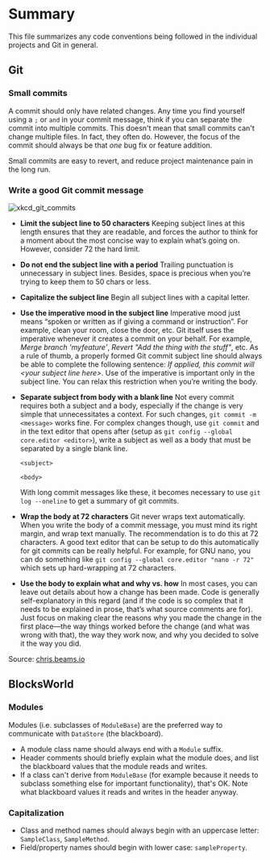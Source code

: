 # Summary
This file summarizes any code conventions being followed in the individual projects and Git in general.

## Git

### Small commits
A commit should only have related changes. Any time you find yourself using a `;` or `and` in your commit message, think if you can separate the commit into multiple commits. This doesn't mean that small commits can't change multiple files. In fact, they often do. However, the focus of the commit should always be that _one_ bug fix or feature addition.

Small commits are easy to revert, and reduce project maintenance pain in the long run.

### Write a good Git commit message

![xkcd_git_commits](https://imgs.xkcd.com/comics/git_commit.png)

- **Limit the subject line to 50 characters** Keeping subject lines at this length ensures that they are readable, and forces the author to think for a moment about the most concise way to explain what’s going on. However, consider 72 the hard limit.

- **Do not end the subject line with a period** Trailing punctuation is unnecessary in subject lines. Besides, space is precious when you’re trying to keep them to 50 chars or less.

- **Capitalize the subject line** Begin all subject lines with a capital letter.

- **Use the imperative mood in the subject line** Imperative mood just means “spoken or written as if giving a command or instruction”. For example, clean your room, close the door, etc. Git itself uses the imperative whenever it creates a commit on your behalf. For example, _Merge branch 'myfeature'_, _Revert "Add the thing with the stuff"_, etc. As a rule of thumb, a properly formed Git commit subject line should always be able to complete the following sentence: _If applied, this commit will &lt;your subject line here&gt;_. Use of the imperative is important only in the subject line. You can relax this restriction when you’re writing the body.

- **Separate subject from body with a blank line** Not every commit requires both a subject and a body, especially if the change is very simple that unnecessitates a context. For such changes, `git commit -m <message>` works fine. For complex changes though, use `git commit` and in the text editor that opens after (setup as `git config --global core.editor <editor>`), write a subject as well as a body that must be separated by a single blank line.
  ```
  <subject>

  <body>
  ```
  With long commit messages like these, it becomes necessary to use `git log --oneline` to get a summary of git commits.


- **Wrap the body at 72 characters** Git never wraps text automatically. When you write the body of a commit message, you must mind its right margin, and wrap text manually. The recommendation is to do this at 72 characters. A good text editor that can be setup to do this automatically for git commits can be really helpful. For example, for GNU nano, you can do something like `git config --global core.editor "nano -r 72"` which sets up hard-wrapping at 72 characters.

- **Use the body to explain what and why vs. how** In most cases, you can leave out details about how a change has been made. Code is generally self-explanatory in this regard (and if the code is so complex that it needs to be explained in prose, that’s what source comments are for). Just focus on making clear the reasons why you made the change in the first place—the way things worked before the change (and what was wrong with that), the way they work now, and why you decided to solve it the way you did.

Source: [chris.beams.io](https://chris.beams.io/posts/git-commit/)

## BlocksWorld

### Modules
Modules (i.e. subclasses of `ModuleBase`) are the preferred way to communicate with `DataStore` (the blackboard).
- A module class name should always end with a `Module` suffix.
- Header comments should briefly explain what the module does, and list the blackboard values that the module reads and writes.
- If a class can't derive from `ModuleBase` (for example because it needs to subclass something else for important functionality), that's OK.  Note what blackboard values it reads and writes in the header anyway.

### Capitalization
- Class and method names should always begin with an uppercase letter: `SampleClass`, `SampleMethod`.
- Field/property names should begin with lower case: `sampleProperty`.
